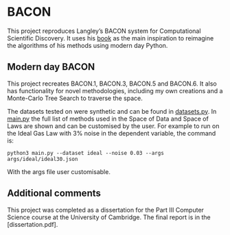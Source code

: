 # BACON

This project reproduces Langley’s BACON system for Computational Scientific Discovery. It uses his [book](https://direct.mit.edu/books/book/4759/Scientific-DiscoveryComputational-Explorations-of) as the main inspiration to reimagine the algorithms of his methods using modern day Python. 

## Modern day BACON
This project recreates BACON.1, BACON.3, BACON.5 and BACON.6. It also has functionality for novel methodologies, including my own creations and a Monte-Carlo Tree Search to traverse the space.

The datasets tested on were synthetic and can be found in [datasets.py](./datasets.py). In [main.py](./main.py) the full list of methods used in the Space of Data and Space of Laws are shown and can be customised by the user. For example to run on the Ideal Gas Law with 3% noise in the dependent variable, the command is:

`python3 main.py --dataset ideal --noise 0.03 --args args/ideal/ideal30.json`

With the args file user customisable.

## Additional comments

This project was completed as a dissertation for the  Part III Computer Science course at the University of Cambridge. The final report is in the [dissertation.pdf].